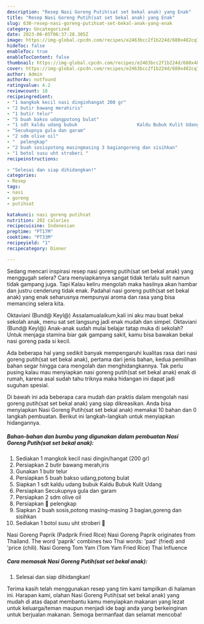 ```yaml
---
description: "Resep Nasi Goreng Putih(sat set bekal anak) yang Enak"
title: "Resep Nasi Goreng Putih(sat set bekal anak) yang Enak"
slug: 630-resep-nasi-goreng-putihsat-set-bekal-anak-yang-enak
category: Uncategorized
date: 2023-06-05T06:37:28.305Z
image: https://img-global.cpcdn.com/recipes/e2463bcc2f1b224d/680x482cq70/nasi-goreng-putihsat-set-bekal-anak-foto-resep-utama.jpg
hideToc: false
enableToc: true
enableTocContent: false
thumbnail: https://img-global.cpcdn.com/recipes/e2463bcc2f1b224d/680x482cq70/nasi-goreng-putihsat-set-bekal-anak-foto-resep-utama.jpg
cover: https://img-global.cpcdn.com/recipes/e2463bcc2f1b224d/680x482cq70/nasi-goreng-putihsat-set-bekal-anak-foto-resep-utama.jpg
author: Admin
authorAv: notfound
ratingvalue: 4.2
reviewcount: 18
recipeingredient:
- "1 mangkok kecil nasi dinginhangat 200 gr"
- "2 butir bawang merahiris"
- "1 butir telur"
- "5 buah bakso udangpotong bulat"
- "1 sdt kaldu udang bubuk                      Kaldu Bubuk Kulit Udang"
- "Secukupnya gula dan garam"
- "2 sdm olive oil"
- "  pelengkap"
- "2 buah sosispotong masingmasing 3 bagiangoreng dan sisihkan"
- "1 botol susu uht stroberi "
recipeinstructions:

- "Selesai dan siap dihidangkan!"
categories:
- Resep
tags:
- nasi
- goreng
- putihsat

katakunci: nasi goreng putihsat 
nutrition: 202 calories
recipecuisine: Indonesian
preptime: "PT17M"
cooktime: "PT33M"
recipeyield: "1"
recipecategory: Dinner

---
```



Sedang mencari inspirasi resep nasi goreng putih(sat set bekal anak) yang menggugah selera? Cara menyiapkannya sangat tidak terlalu sulit namun tidak gampang juga. Tapi Kalau keliru mengolah maka hasilnya akan hambar dan justru cenderung tidak enak. Padahal nasi goreng putih(sat set bekal anak) yang enak seharusnya mempunyai aroma dan rasa yang bisa memancing selera kita.


Oktaviani (Bund@ Keyl@) Assalamualaikum,kali ini aku mau buat bekal sekolah anak, menu sat set langsung jadi enak mudah dan simpel. Oktaviani (Bund@ Keyl@) Anak-anak sudah mulai belajar tatap muka di sekolah? Untuk menjaga stamina biar gak gampang sakit, kamu bisa bawakan bekal nasi goreng pada si kecil.

Ada beberapa hal yang sedikit banyak mempengaruhi kualitas rasa dari nasi goreng putih(sat set bekal anak), pertama dari jenis bahan, kedua pemilihan bahan segar hingga cara mengolah dan menghidangkannya. Tak perlu pusing kalau mau menyiapkan nasi goreng putih(sat set bekal anak) enak di rumah, karena asal sudah tahu triknya maka hidangan ini dapat jadi suguhan spesial.


Di bawah ini ada beberapa cara mudah dan praktis dalam mengolah nasi goreng putih(sat set bekal anak) yang siap dikreasikan. Anda bisa menyiapkan Nasi Goreng Putih(sat set bekal anak) memakai 10 bahan dan 0 langkah pembuatan. Berikut ini langkah-langkah untuk menyiapkan hidangannya.

<!--inarticleads1-->

##### Bahan-bahan dan bumbu yang digunakan dalam pembuatan Nasi Goreng Putih(sat set bekal anak):

1. Sediakan 1 mangkok kecil nasi dingin/hangat (200 gr)
1. Persiapkan 2 butir bawang merah,iris
1. Gunakan 1 butir telur
1. Persiapkan 5 buah bakso udang,potong bulat
1. Siapkan 1 sdt kaldu udang bubuk                      Kaldu Bubuk Kulit Udang
1. Persiapkan Secukupnya gula dan garam
1. Persiapkan 2 sdm olive oil
1. Persiapkan  🌿 pelengkap
1. Siapkan 2 buah sosis,potong masing-masing 3 bagian,goreng dan sisihkan
1. Sediakan 1 botol susu uht stroberi 🍓


Nasi Goreng Paprik (Padprik Fried Rice) Nasi Goreng Paprik originates from Thailand. The word &#39;paprik&#39; combines two Thai words: &#39;pad&#39; (fried) and &#39;price (chili). Nasi Goreng Tom Yam (Tom Yam Fried Rice) Thai Influence 

<!--inarticleads2-->

##### Cara memasak Nasi Goreng Putih(sat set bekal anak):


1. Selesai dan siap dihidangkan!



Terima kasih telah menggunakan resep yang tim kami tampilkan di halaman ini. Harapan kami, olahan Nasi Goreng Putih(sat set bekal anak) yang mudah di atas dapat membantu kamu menyiapkan makanan yang lezat untuk keluarga/teman maupun menjadi ide bagi anda yang berkeinginan untuk berjualan makanan. Semoga bermanfaat dan selamat mencoba!
